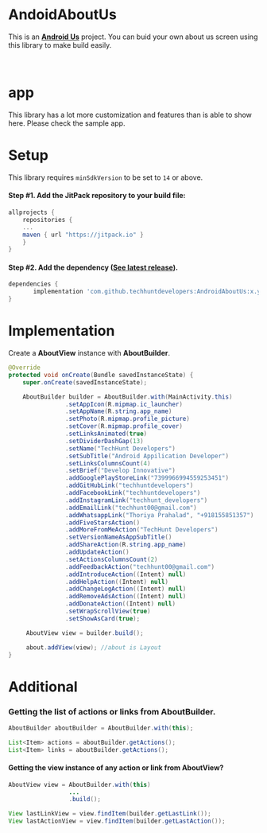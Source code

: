 <!-- Library Logo -->
<!-- <img src="app/src/main/res/mipmap-xxxhdpi/ic_launcher.png?raw=true" align="left" hspace="1" vspace="1">-->

<!-- Buy me a cup of coffe 
<a href='https://ko-fi.com/A406JCM' style='margin:13px;' target='_blank' align="right"><img align="right" height='36' src='https://az743702.vo.msecnd.net/cdn/kofi4.png?v=f' alt='Buy Me a Coffee at ko-fi.com' /></a>
<a href='https://play.google.com/store/apps/details?id=com.vansuita.materialabout.sample&pcampaignid=MKT-Other-global-all-co-prtnr-py-PartBadge-Mar2515-1' target='_blank' align="right"><img align="right" height='36' src='https://s20.postimg.org/muzx3w4jh/google_play_badge.png' alt='Get it on Google Play' /></a>-->

# AndoidAboutUs


This is an [**Android Us**](https://developer.android.com) project. You can buid your own about us screen using this library to make build easily.

</br>

# app
 This library has a lot more customization and features than is able to show here. Please check the sample app.


<!--<img src="images/screenshots/dark.jpg" height='auto' width='270'/><img src="images/screenshots/light.jpg" height='auto' width='270'/><img src="images/screenshots/custom.jpg" height='auto' width='270'/>

[![Appetize.io](https://img.shields.io/badge/Apptize.io-Run%20Now-brightgreen.svg?)](https://appetize.io/embed/3b4dpd5kv90mpa67mp5h8mugc0?device=nexus7&scale=50&autoplay=true&orientation=portrait&deviceColor=black) [![Demo](https://img.shields.io/badge/Demo-Download-blue.svg)](http://apk-dl.com/dl/com.vansuita.materialabout.sample) 
 [![Codacy Badge](https://api.codacy.com/project/badge/Grade/118bb89e3bed43e2b462201654224a60)](https://www.codacy.com/app/jrvansuita/MaterialAbout?utm_source=github.com&amp;utm_medium=referral&amp;utm_content=jrvansuita/MaterialAbout&amp;utm_campaign=Badge_Grade) 
 <a target="_blank" href="https://developer.android.com/reference/android/os/Build.VERSION_CODES.html#GINGERBREAD"><img src="https://img.shields.io/badge/API-9%2B-blue.svg?style=flat" alt="API" /></a> -->


# Setup

This library requires `minSdkVersion` to be set to `14` or above.

#### Step #1. Add the JitPack repository to your build file:

```gradle
allprojects {
    repositories {
	...
	maven { url "https://jitpack.io" }
    }
}
```

#### Step #2. Add the dependency ([See latest release](https://jitpack.io/#jrvansuita/MaterialAbout)).

```groovy
dependencies {
       implementation 'com.github.techhuntdevelopers:AndroidAboutUs:x.y.z'
}
```
# Implementation

Create a **AboutView** instance with **AboutBuilder**.
```java
@Override
protected void onCreate(Bundle savedInstanceState) {
    super.onCreate(savedInstanceState);

    AboutBuilder builder = AboutBuilder.with(MainActivity.this)
                .setAppIcon(R.mipmap.ic_launcher)
                .setAppName(R.string.app_name)
                .setPhoto(R.mipmap.profile_picture)
                .setCover(R.mipmap.profile_cover)
                .setLinksAnimated(true)
                .setDividerDashGap(13)
                .setName("TechHunt Developers")
                .setSubTitle("Android Appilication Developer")
                .setLinksColumnsCount(4)
                .setBrief("Develop Innovative")
                .addGooglePlayStoreLink("7399966994559253451")
                .addGitHubLink("techhuntdevelopers")
                .addFacebookLink("techhuntdevelopers")
                .addInstagramLink("techhunt_developers")
                .addEmailLink("techhunt00@gmail.com")
                .addWhatsappLink("Thoriya Prahalad", "+918155851357")
                .addFiveStarsAction()
                .addMoreFromMeAction("TechHunt Developers")
                .setVersionNameAsAppSubTitle()
                .addShareAction(R.string.app_name)
                .addUpdateAction()
                .setActionsColumnsCount(2)
                .addFeedbackAction("techhunt00@gmail.com")
                .addIntroduceAction((Intent) null)
                .addHelpAction((Intent) null)
                .addChangeLogAction((Intent) null)
                .addRemoveAdsAction((Intent) null)
                .addDonateAction((Intent) null)
                .setWrapScrollView(true)
                .setShowAsCard(true);

     AboutView view = builder.build();

     about.addView(view); //about is Layout
}
```


# Additional

### Getting the list of actions or links from AboutBuilder.

```java
AboutBuilder aboutBuilder = AboutBuilder.with(this);

List<Item> actions = aboutBuilder.getActions();
List<Item> links = aboutBuilder.getActions();
```


#### Getting the view instance of any action or link from AboutView?

```java
AboutView view = AboutBuilder.with(this)
                 ...
                 .build();

View lastLinkView = view.findItem(builder.getLastLink());
View lastActionView = view.findItem(builder.getLastAction());
```

<!--# Used libraries

* [com.android.support:appcompat-v7](https://developer.android.com/topic/libraries/support-library/packages.html#v7-appcompat)
* [com.android.support:cardview-v7](https://developer.android.com/topic/libraries/support-library/packages.html#v7-cardview)
* [com.github.jrvansuita:IconHandler](https://github.com/jrvansuita/IconHandler)

#

<a href="https://plus.google.com/+JuniorVansuita" target="_blank">
  <img src="https://s20.postimg.org/59xees8vt/google_plus.png" alt="Google+" witdh="44" height="44" hspace="10">
</a>
<a href="https://www.linkedin.com/in/arleu-cezar-vansuita-júnior-83769271" target="_blank">
  <img src="https://s20.postimg.org/vxoeax4ah/linkedin.png" alt="LinkedIn" witdh="44" height="44" hspace="10">
</a>
<a href="https://www.instagram.com/jnrvans/" target="_blank">
  <img src="https://s20.postimg.org/lyyuap5h5/instagram.png" alt="Instagram" witdh="44" height="44" hspace="10">
</a>
<a href="https://github.com/jrvansuita" target="_blank">
  <img src="https://s20.postimg.org/jf37glhx5/github.png" alt="Github" witdh="44" height="44" hspace="10">
</a>
<a href="https://play.google.com/store/apps/dev?id=8002078663318221363" target="_blank">
  <img src="https://s20.postimg.org/5iuz4plo9/android.png" alt="Google Play Store" witdh="44" height="44" hspace="10">
</a>
<a href="mailto:vansuita.jr@gmail.com" target="_blank" >
  <img src="https://s20.postimg.org/slli3vn5l/email.png" alt="E-mail" witdh="44" height="44" hspace="10">
</a>-->




